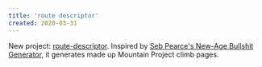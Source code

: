 ```yaml
---
title: 'route descriptor'
created: 2020-03-31
---
```

New project: [route-descriptor](https://dom-o.github.io/route-descriptor/). Inspired by [Seb Pearce's New-Age Bullshit Generator](http://sebpearce.com/bullshit/), it generates made up Mountain Project climb pages.